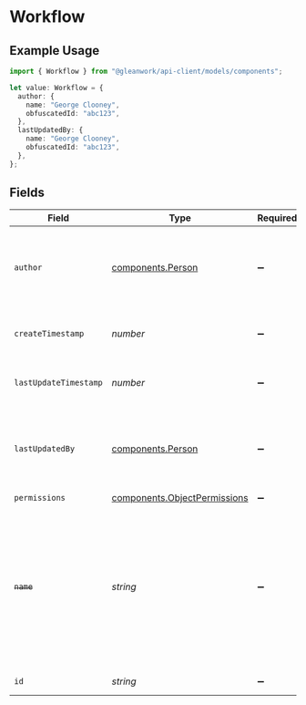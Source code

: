 # Workflow

## Example Usage

```typescript
import { Workflow } from "@gleanwork/api-client/models/components";

let value: Workflow = {
  author: {
    name: "George Clooney",
    obfuscatedId: "abc123",
  },
  lastUpdatedBy: {
    name: "George Clooney",
    obfuscatedId: "abc123",
  },
};
```

## Fields

| Field                                                                                                                                              | Type                                                                                                                                               | Required                                                                                                                                           | Description                                                                                                                                        | Example                                                                                                                                            |
| -------------------------------------------------------------------------------------------------------------------------------------------------- | -------------------------------------------------------------------------------------------------------------------------------------------------- | -------------------------------------------------------------------------------------------------------------------------------------------------- | -------------------------------------------------------------------------------------------------------------------------------------------------- | -------------------------------------------------------------------------------------------------------------------------------------------------- |
| `author`                                                                                                                                           | [components.Person](../../models/components/person.md)                                                                                             | :heavy_minus_sign:                                                                                                                                 | N/A                                                                                                                                                | {<br/>"name": "George Clooney",<br/>"obfuscatedId": "abc123"<br/>}                                                                                 |
| `createTimestamp`                                                                                                                                  | *number*                                                                                                                                           | :heavy_minus_sign:                                                                                                                                 | Server Unix timestamp of the creation time.                                                                                                        |                                                                                                                                                    |
| `lastUpdateTimestamp`                                                                                                                              | *number*                                                                                                                                           | :heavy_minus_sign:                                                                                                                                 | Server Unix timestamp of the last update time.                                                                                                     |                                                                                                                                                    |
| `lastUpdatedBy`                                                                                                                                    | [components.Person](../../models/components/person.md)                                                                                             | :heavy_minus_sign:                                                                                                                                 | N/A                                                                                                                                                | {<br/>"name": "George Clooney",<br/>"obfuscatedId": "abc123"<br/>}                                                                                 |
| `permissions`                                                                                                                                      | [components.ObjectPermissions](../../models/components/objectpermissions.md)                                                                       | :heavy_minus_sign:                                                                                                                                 | N/A                                                                                                                                                |                                                                                                                                                    |
| ~~`name`~~                                                                                                                                         | *string*                                                                                                                                           | :heavy_minus_sign:                                                                                                                                 | : warning: ** DEPRECATED **: This will be removed in a future release, please migrate away from it as soon as possible.<br/><br/>The name of the workflow. |                                                                                                                                                    |
| `id`                                                                                                                                               | *string*                                                                                                                                           | :heavy_minus_sign:                                                                                                                                 | The ID of the workflow.                                                                                                                            |                                                                                                                                                    |